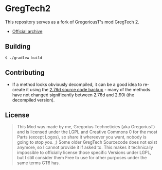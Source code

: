 # GregTech2

This repository serves as a fork of GregoriousT's mod GregTech 2.

* [Official archive](https://gregtech.mechaenetia.com/1.4.6/)

## Building

    $ ./gradlew build

## Contributing

* If a method looks obviously decompiled, it can be a good idea to re-create it using the [2.76d source code backup](https://github.com/asiekierka/GregTech2/tree/8618899b29e0d1afa7cbb5ab3a554779949fa2d7) - many of the methods have not changed significantly between 2.76d and 2.90i (the decompiled version).

## License

> This Mod was made by me, Gregorius Techneticies (aka GregoriusT) and is licensed under the LGPL and Creative Commons 0 for the most Parts (except Logos), so share it whereever you want, nobody is going to stop you. ;)
> Some older GregTech Sourcecode does not exist anymore, so I cannot provide it if asked to. This makes it technically impossible to officially license those specific Versions under LGPL, but I still consider them Free to use for other purposes under the same terms GT6 has.
